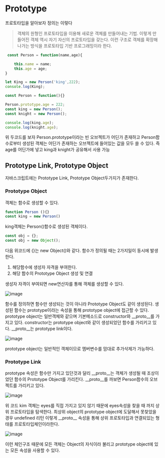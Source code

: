 # Prototype

프로토타입을 알아보자 정의는 이렇다

>  객체의 원형인 프로토타입을 이용해 새로운 객체를 만들어내는 기법. 이렇게 만들어진 객체 역시 자기 자신의 프로토타입을 갖는다. 이런 구조로 객체를 확장해나가는 방식을 프로토타입 기반 프로그래밍이라 한다. 

```javascript
 const Person = function(name,age){

    this.name = name;
    this.age = age;
}

let King = new Person('king',222);
console.log(King);
```

```javascript
const Person = function(){}

Person.prototype.age = 222;
const king = new Person();
const knight = new Person();

console.log(king.age);
console.log(knight.age); 
```

위 두코드를 보자
Person.prototype이라는 빈 오브젝트가 어딘가 존재하고 Person함수로부터 생성된 객체는 어딘가 존재하는 오브젝트에 들어있는 값을 모두 쓸 수 있다.
즉 age를 어딘가에 넣고 king과 knight가 공유해서 사용 가능 

## Prototype Link, Prototype Object

자바스크립트에는 Prototype Link, Prototype Object두가지가 존재한다.

### Prototype Object

객체는 함수로 생성할 수 있다. 
```javascript
function Person (){}
const king = new Person()
```

king객체는 Person()함수로 생성된 객체이다. 

```javascript
const obj = {};
const obj = new Object();
```

다음 위코드에 {}는 new Object()와 같다.
함수가 정의될 때는 2가지일이 동시에 발생한다. 

1. 해당함수에 생성자 자격을 부여한다.
2. 해당 함수의 Prototype Object 생성 및 연결

생성자 자격이 부여되면 new연산자를 통해 객체를 생성할 수 있다. 

![image](https://miro.medium.com/max/1200/1*PZe_YnLftVZwT1dNs1Iu0A.png)

함수를 정의하면 함수만 생성되는 것이 아니라 Prototype Object도 같이 생성된다.
생성된 함수는 prototype이라는 속성을 통해 prototype object에 접근할 수 있다. 
prototype object는 일반객체와 같으며 기본메소드로 constructor와 &#95;&#95;proto&#95;&#95;를 가지고 있다.
constructor는 prototype object와 같이 생성되었던 함수를 가리키고 있다. 
&#95;&#95;proto&#95;&#95;는 prototype link이다.

![image](https://miro.medium.com/max/588/1*PLRkoBdVZv9vZW1Z4FlLJw.png)

prototype object는 일반적인 객체이므로 멤버변수를 맘대로 추가삭제가 가능하다.

### Prototype Link

prototype 속성은 함수만 가지고 있던것과 달리 __proto__는 객체가 생성될 때 조상이었던 함수의 
Prototype Object를 가리킨다. __proto__를 까보면 Person함수의 오브젝트를 가리키고 있다.

![image](https://miro.medium.com/max/1400/1*jMTxqTYDZGhykJQoimmb0A.png)

위 코드 kim 객체는 eyes를 직접 가지고 있지 않기 때문에 eyes속성을 찾을 때 까지 상위 프로토타입을 탐색한다. 최상위 object의 prototype object에 도달해서 못찾았을 경우 undefined 리턴
이렇게 &#95;&#95;proto&#95;&#95; 속성을 통해 상위 프로토타입과 연결되있는 형태를 프로토타입체인이라한다.

![image](https://miro.medium.com/max/1400/1*mwPfPuTeiQiGoPmcAXB-Kg.png)

이런 체인구조 때문에 모든 객체는 Object의 자식이라 불리고 prototype object에 있는 모든 속성을 사용할 수 있다.


